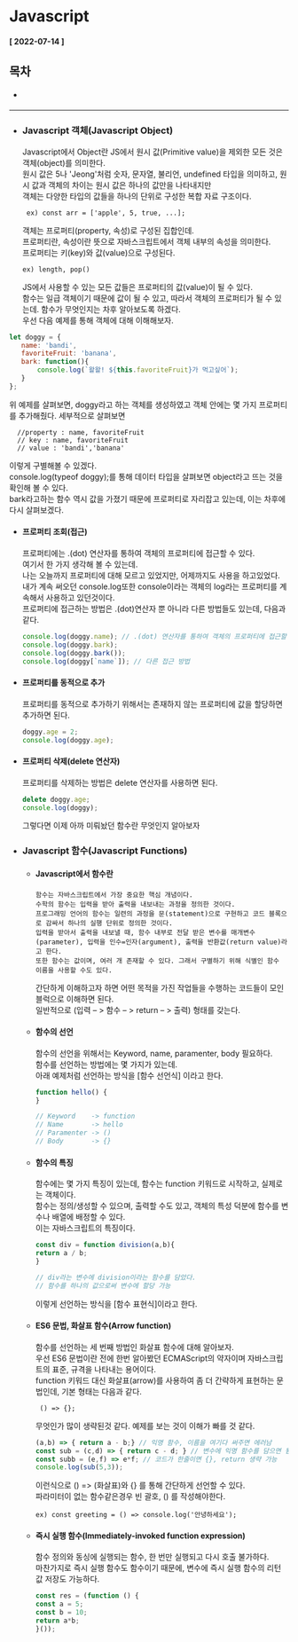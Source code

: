 # Javascript  
  
  #### [ 2022-07-14 ]  
    
## 목차  
  * #### 
    
      
-----------------------------------------------------------------------------------------------------------------------------------------------------  
  
* ### Javascript 객체(Javascript Object)  

  Javascript에서 Object란 JS에서 원시 값(Primitive value)을 제외한 모든 것은 객체(object)를 의미한다.  
  원시 값은 5나 'Jeong'처럼 숫자, 문자열, 불리언, undefined 타입을 의미하고, 원시 값과 객체의 차이는 원시 값은 하나의 값만을 나타내지만  
  객체는 다양한 타입의 값들을 하나의 단위로 구성한 복합 자료 구조이다.  
    
       ex) const arr = ['apple', 5, true, ...];  
         
  객체는 프로퍼티(property, 속성)로 구성된 집합인데.  
  프로퍼티란, 속성이란 뜻으로 자바스크립트에서 객체 내부의 속성을 의미한다.  
  프로퍼티는 키(key)와 값(value)으로 구성된다.  
    
      ex) length, pop()  
        
  JS에서 사용할 수 있는 모든 값들은 프로퍼티의 값(value)이 될 수 있다.  
  함수는 일급 객체이기 때문에 값이 될 수 있고, 따라서 객체의 프로퍼티가 될 수 있는데. 함수가 무엇인지는 차후 알아보도록 하겠다.  
  우선 다음 예제를 통해 객체에 대해 이해해보자.  
    
 ```javascript
 let doggy = {
    name: 'bandi', 
    favoriteFruit: 'banana',
    bark: function(){
        console.log(`왈왈! ${this.favoriteFruit}가 먹고싶어`);
    }
};
```  
  
  위 예제를 살펴보면, doggy라고 하는 객체를 생성하였고 객체 안에는 몇 가지 프로퍼티를 추가해줬다. 세부적으로 살펴보면 
    
      //property : name, favoriteFruit  
      // key : name, favoriteFruit  
      // value : 'bandi','banana'  
    
  이렇게 구별해볼 수 있겠다.  
  console.log(typeof doggy);를 통해 데이터 타입을 살펴보면 object라고 뜨는 것을 확인해 볼 수 있다.  
  bark라고하는 함수 역시 값을 가졌기 때문에 프로퍼티로 자리잡고 있는데, 이는 차후에 다시 살펴보겠다.  
    
  * #### 프로퍼티 조회(접근)  
      
     프로퍼티에는 .(dot) 연산자를 통하여 객체의 프로퍼티에 접근할 수 있다.  
     여기서 한 가지 생각해 볼 수 있는데.  
     나는 오늘까지 프로퍼티에 대해 모르고 있었지만, 어제까지도 사용을 하고있었다.  
     내가 계속 써오던 console.log또한 console이라는 객체의 log라는 프로퍼티를 계속해서 사용하고 있던것이다.  
     프로퍼티에 접근하는 방법은 .(dot)연산자 뿐 아니라 다른 방법들도 있는데, 다음과 같다.  
       
      ```javascript
      console.log(doggy.name); // .(dot) 연산자를 통하여 객체의 프로퍼티에 접근할 수 있음
      console.log(doggy.bark);
      console.log(doggy.bark());
      console.log(doggy[`name`]); // 다른 접근 방법
      ```  
        
  * #### 프로퍼티를 동적으로 추가  

     프로퍼티를 동적으로 추가하기 위해서는 존재하지 않는 프로퍼티에 값을 할당하면 추가하면 된다.  
       
     ```javascript
     doggy.age = 2;
     console.log(doggy.age);
     ```  
       
  * #### 프로퍼티 삭제(delete 연산자)  

     프로퍼티를 삭제하는 방법은 delete 연산자를 사용하면 된다.  
       
     ```javascript
     delete doggy.age;
     console.log(doggy);
     ```  
       
     그렇다면 이제 아까 미뤄놨던 함수란 무엇인지 알아보자  
       
* ### Javascript 함수(Javascript Functions)  

  * #### Javascript에서 함수란  
    
        함수는 자바스크립트에서 가장 중요한 핵심 개념이다.   
        수학의 함수는 입력을 받아 출력을 내보내는 과정을 정의한 것이다.  
        프로그래밍 언어의 함수는 일련의 과정을 문(statement)으로 구현하고 코드 블록으로 감싸서 하나의 실행 단위로 정의한 것이다.  
        입력을 받아서 출력을 내보낼 때, 함수 내부로 전달 받은 변수를 매개변수(parameter), 입력을 인수=인자(argument), 출력을 반환값(return value)라고 한다.  
        또한 함수는 값이며, 여러 개 존재할 수 있다. 그래서 구별하기 위해 식별인 함수 이름을 사용할 수도 있다.  
    
    간단하게 이해하고자 하면 어떤 목적을 가진 작업들을 수행하는 코드들이 모인 블럭으로 이해하면 된다.  
    일반적으로 (입력 – > 함수 – > return – > 출력) 형태를 갖는다.  
     
  * #### 함수의 선언  

    함수의 선언을 위해서는 Keyword, name, paramenter, body 필요하다.  
    함수를 선언하는 방법에는 몇 가지가 있는데.  
    아래 예제처럼 선언하는 방식을 [함수 선언식] 이라고 한다.  
      
      ```javascript  
      function hello() {
      } 
      
      // Keyword    -> function
      // Name       -> hello
      // Paramenter -> ()
      // Body       -> {}
      ```  
        
        
  * #### 함수의 특징  
   
    함수에는 몇 가지 특징이 있는데, 함수는 function 키워드로 시작하고, 실제로는 객체이다.  
    함수는 정의/생성할 수 있으며, 출력할 수도 있고, 객체의 특성 덕분에 함수를 변수나 배열에 배정할 수 있다.  
    이는 자바스크립트의 특징이다.  
      
    ```javascript
    const div = function division(a,b){
    return a / b;
    }
    
    // div라는 변수에 division이라는 함수를 담았다.
    // 함수를 하나의 값으로써 변수에 할당 가능
    ```  
      
    이렇게 선언하는 방식을 [함수 표현식]이라고 한다.  
      
  * #### ES6 문법, 화살표 함수(Arrow function)  
    
    함수를 선언하는 세 번째 방법인 화살표 함수에 대해 알아보자.  
    우선 ES6 문법이란 전에 한번 알아봤던 ECMAScript의 약자이며 자바스크립트의 표준, 규격을 나타내는 용어이다.  
    function 키워드 대신 화살표(arrow)를 사용하여 좀 더 간략하게 표현하는 문법인데, 기본 형태는 다음과 같다.  
      
         () => {};  
              
    무엇인가 많이 생략된것 같다. 예제를 보는 것이 이해가 빠를 것 같다.  
      
    ```javascript
    (a,b) => { return a - b;} // 익명 함수, 이름을 여기다 써주면 에러남
    const sub = (c,d) => { return c - d; } // 변수에 익명 함수를 담으면 됨.
    const subb = (e,f) => e*f; // 코드가 한줄이면 {}, return 생략 가능
    console.log(sub(5,3));
    ```  
      
    이런식으로 () => (화살표)와 {} 를 통해 간단하게 선언할 수 있다.  
    파라미터이 없는 함수같은경우 빈 괄호, () 를 작성해야한다.  
      
        ex) const greeting = () => console.log('안녕하세요');  
          
  * #### 즉시 실행 함수(Immediately-invoked function expression)  

    함수 정의와 동싱에 실행되는 함수, 한 번만 실행되고 다시 호출 불가하다.  
    마찬가지로 즉시 실행 함수도 함수이기 때문에, 변수에 즉시 실행 함수의 리턴 값 저장도 가능하다.  
  
    ```javascript
    const res = (function () {
    const a = 5;
    const b = 10;
    return a*b;
    }());
    ```

